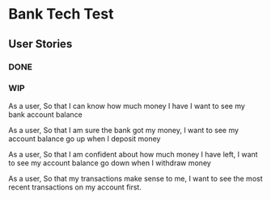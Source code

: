 # Bank Tech Test

## User Stories

### DONE

### WIP

As a user,
So that I can know how much money I have
I want to see my bank account balance

As a user,
So that I am sure the bank got my money,
I want to see my account balance go up when I deposit money

As a user,
So that I am confident about how much money I have left,
I want to see my account balance go down when I withdraw money

As a user,
So that my transactions make sense to me,
I want to see the most recent transactions on my account first.
